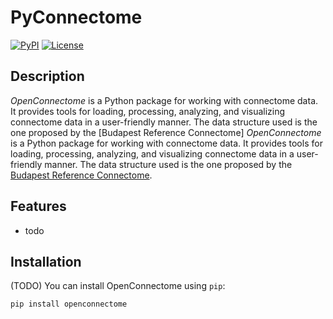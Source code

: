 # **PyConnectome**

[![PyPI](https://img.shields.io/pypi/v/openconnectome.svg)](https://pypi.org/project/openconnectome/)
[![License](https://img.shields.io/badge/license-MIT-blue.svg)](https://github.com/Stefano314/openconnectome/blob/main/LICENSE)

## **Description**

*OpenConnectome* is a Python package for working with connectome data. It provides tools for loading, processing, analyzing, and visualizing connectome data in a user-friendly manner. The data structure used is the one proposed by the [Budapest Reference Connectome]
*OpenConnectome* is a Python package for working with connectome data. It provides tools for loading, processing, analyzing, and visualizing connectome data in a user-friendly manner. The data structure used is the one proposed by the [Budapest Reference Connectome](https://pitgroup.org/connectome/).


## **Features**

- todo


## **Installation**

(TODO) You can install OpenConnectome using `pip`:

```shell
pip install openconnectome